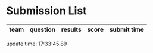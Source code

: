 # Submission List
team    | question  | results  | score | submit time
------|-----:|-----:| ----:|-----


update time: 17:33:45.89 
